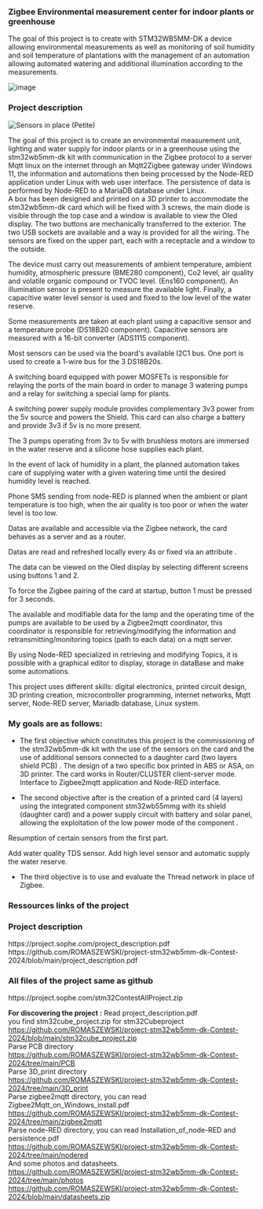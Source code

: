 <h3>Zigbee Environmental measurement center for indoor plants or greenhouse</h3>

The goal of this project is to create with STM32WB5MM-DK a device allowing environmental measurements as well as monitoring of soil humidity and soil temperature of plantations with the management of an automation allowing automated watering and additional illumination according to the measurements.

![image](https://github.com/ROMASZEWSKI/project-stm32wb5mm-dk-Contest-2024/assets/149319225/d6053d69-33aa-460b-99dc-ba84c00970e6)

<h3>Project description</h3>

![Sensors in place (Petite)](https://github.com/ROMASZEWSKI/project-stm32wb5mm-dk-Contest-2024/assets/149319225/f77cbeac-67cb-4708-8d8a-a80df298e40e)

The goal of this project is to create an environmental measurement unit, lighting and water supply for indoor plants or in a greenhouse using the stm32wb5mm-dk kit with communication in the Zigbee protocol to a server Mqtt linux on the internet through an Mqtt2Zigbee gateway under Windows 11, the information and automations then being processed by the Node-RED application under Linux with web user interface.
The persistence of data is performed by Node-RED to a MariaDB database under Linux.  
A box has been designed and printed on a 3D printer to accommodate the stm32wb5mm-dk card which will be fixed with 3 screws, the main diode is visible through the top case and a window is available to view the Oled display. The two buttons are mechanically transferred to the exterior. The two USB sockets are available and a way is provided for all the wiring. The sensors are fixed on the upper part, each with a receptacle and a window to the outside.

The device must carry out measurements of ambient temperature, ambient humidity, atmospheric pressure (BME280 component), Co2 level, air quality and volatile organic compound or TVOC level. (Ens160 component). An illumination sensor is present to measure the available light. Finally, a capacitive water level sensor is used and fixed to the low level of the water reserve.

Some measurements are taken at each plant using a capacitive sensor and a temperature probe (DS18B20 component). Capacitive sensors are measured with a 16-bit converter (ADS1115 component).

Most sensors can be used via the board's available I2C1 bus. One port is used to create a 1-wire bus for the 3 DS18B20s.

A switching board equipped with power MOSFETs is responsible for relaying the ports of the main board in order to manage 3 watering pumps and a relay for switching a special lamp for plants.

A switching power supply module provides complementary 3v3 power from the 5v source and powers the Shield. This card can also charge a battery and provide 3v3 if  5v is no more present.

The 3 pumps operating from 3v to 5v with brushless motors are immersed in the water reserve and a silicone hose supplies each plant.

In the event of lack of humidity in a plant, the planned automation takes care of supplying water with a given watering time until the desired humidity level is reached.

Phone SMS sending from node-RED is planned when the ambient or plant temperature is too high, when the air quality is too poor or when the water level is too low.

Datas are available and accessible via the Zigbee network, the card behaves as a server and as a router.

Datas are read and refreshed locally every 4s or fixed via an attribute .

The data can be viewed on the Oled display by selecting different screens using buttons 1 and 2.

To force the Zigbee pairing of the card at startup, button 1 must be pressed for 3 seconds.

The available and modifiable data for the lamp and the operating time of the pumps are available to be used by a Zigbee2mqtt coordinator, this coordinator is responsible for retrieving/modifying the information and retransmitting/monitoring topics (path to each data) on a mqtt server.

By using Node-RED specialized in retrieving and modifying Topics, it is possible with a graphical editor to display, storage in dataBase and make some automations.

This project uses different skills: digital electronics, printed circuit design, 3D printing creation, microcontroller programming, internet networks, Mqtt server, Node-RED server, Mariadb database, Linux system.

<h3>My goals are as follows:</h3>

- The first objective which constitutes this project is the commissioning of the stm32wb5mm-dk kit with the use of the sensors on the card and the use of additional sensors connected to a daughter card (two layers shield PCB) . The design of a two specific box printed in ABS or ASA, on 3D printer. The card works in Router/CLUSTER client-server mode. Interface to Zigbee2mqtt application and Node-RED interface.

- The second objective after is the creation of a printed card (4 layers) using the integrated component stm32wb55mmg with its shield (daughter card) and a power supply circuit with battery and solar panel, allowing the exploitation of the low power mode of the component .

Resumption of certain sensors from the first part.

Add water quality TDS sensor. Add high level sensor and automatic supply the water reserve.

- The third objective is to use and evaluate the Thread network in place of Zigbee.

<h3>Ressources links of the project</h3>

<h3>Project description </h3>
https://project.sophe.com/project_description.pdf<br/>
https://github.com/ROMASZEWSKI/project-stm32wb5mm-dk-Contest-2024/blob/main/project_description.pdf<br/>

<h3>All files of the project same as github</h3>
https://project.sophe.com/stm32ContestAllProject.zip
 
<b>For discovering the project :</b>
Read project_description.pdf<br/>
you find stm32cube_project.zip for stm32Cubeproject<br/>
https://github.com/ROMASZEWSKI/project-stm32wb5mm-dk-Contest-2024/blob/main/stm32cube_project.zip<br />
Parse PCB directory<br/>
https://github.com/ROMASZEWSKI/project-stm32wb5mm-dk-Contest-2024/tree/main/PCB<br/>
Parse 3D_print directory<br />
https://github.com/ROMASZEWSKI/project-stm32wb5mm-dk-Contest-2024/tree/main/3D_print<br/>
Parse zigbee2mqtt directory, you can read Zigbee2Mqtt_on_Windows_install.pdf <br />
https://github.com/ROMASZEWSKI/project-stm32wb5mm-dk-Contest-2024/tree/main/zigbee2mqtt<br/>
Parse node-RED directory, you can read Installation_of_node-RED and persistence.pdf <br />
https://github.com/ROMASZEWSKI/project-stm32wb5mm-dk-Contest-2024/tree/main/nodered<br />
And some photos and datasheets.<br />
https://github.com/ROMASZEWSKI/project-stm32wb5mm-dk-Contest-2024/tree/main/photos<br/>
https://github.com/ROMASZEWSKI/project-stm32wb5mm-dk-Contest-2024/blob/main/datasheets.zip<br>
